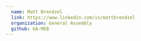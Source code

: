 ```yaml
---
  name: Matt Brendzel
  link: https://www.linkedin.com/in/mattbrendzel
  organization: General Assembly
  github: GA-MEB
---
```

